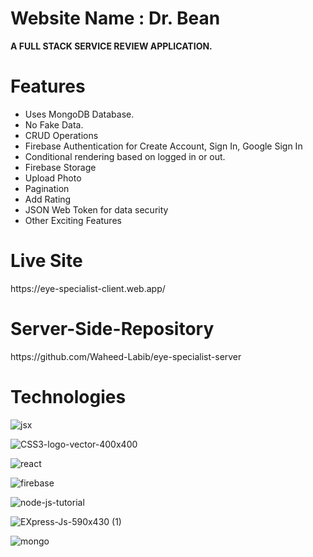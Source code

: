 <h1>Website Name : Dr. Bean</h1>
<b>A FULL STACK SERVICE REVIEW APPLICATION.</b>

<h1>Features</h1>
<ul>
  <li>Uses MongoDB Database.</li>
  <li>No Fake Data.</li>
  <li>CRUD Operations</li>
  <li>Firebase Authentication for Create Account, Sign In, Google Sign In</li>
  <li>Conditional rendering based on logged in or out.</li>
  <li>Firebase Storage</li>
  <li>Upload Photo</li>
  <li>Pagination</li>
  <li>Add Rating</li>
  <li>JSON Web Token for data security</li>
  <li>Other Exciting Features</li>
</ul>

<h1>Live Site</h1>
https://eye-specialist-client.web.app/

<h1>Server-Side-Repository</h1>
https://github.com/Waheed-Labib/eye-specialist-server

<h1>Technologies</h1>

![jsx](https://github.com/Waheed-Labib/eye-specialist-client/assets/108469789/0fc3b19a-666f-4045-884c-3df3009038cb) 

![CSS3-logo-vector-400x400](https://github.com/Waheed-Labib/eye-specialist-client/assets/108469789/d23afa08-f7aa-42ff-9c74-d6f28343f04a)

![react](https://github.com/Waheed-Labib/eye-specialist-client/assets/108469789/22c6c25a-f406-47f6-a732-b3bfe6dfd6d6)

![firebase](https://github.com/Waheed-Labib/eye-specialist-client/assets/108469789/ecffae5b-a811-4ff6-a459-f16192c06292)

![node-js-tutorial](https://github.com/Waheed-Labib/eye-specialist-client/assets/108469789/9efab7c6-2013-4715-b056-365e1d75d422)

![EXpress-Js-590x430 (1)](https://github.com/Waheed-Labib/eye-specialist-client/assets/108469789/56837404-f44c-4f67-af5c-639d96c6b8da)

![mongo](https://github.com/Waheed-Labib/eye-specialist-client/assets/108469789/1f9cca71-3155-4dc4-bc60-0254a8f54df7)


